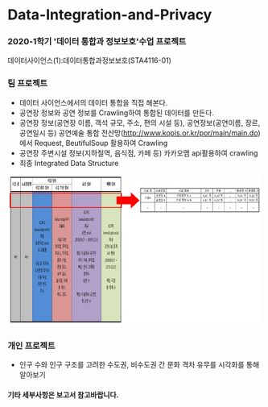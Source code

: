 # Data-Integration-and-Privacy
### 2020-1학기 '데이터 통합과 정보보호'수업 프로젝트

데이터사이언스(1):데이터통합과정보보호(STA4116-01) </br>

### 팀 프로젝트
* 데이터 사이언스에서의 데이터 통합을 직접 해본다.
* 공연장 정보와 공연 정보를 Crawling하여 통합된 데이터를 만든다.
* 공연장 정보(공연장 이름, 객석 규모, 주소, 편의 시설 등), 공연정보(공연이름, 장르, 공연일시 등) 공연예술 통합 전산망(http://www.kopis.or.kr/por/main/main.do)에서 Request, BeutifulSoup 활용하여 Crawling
* 공연장 주변시설 정보(지하철역, 음식점, 카페 등) 카카오맴 api활용하여 crawling
* 최종 Integrated Data Structure</br>
<img src="/img/data structure.png" width="700" height="300">

### 개인 프로젝트
* 인구 수와 인구 구조를 고려한 수도권, 비수도권 간 문화 격차 유무를 시각화를 통해 알아보기

#### 기타 세부사항은 보고서 참고바랍니다.
